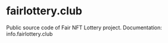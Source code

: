 # fairlottery.club
Public source code of Fair NFT Lottery project. Documentation: info.fairlottery.club
